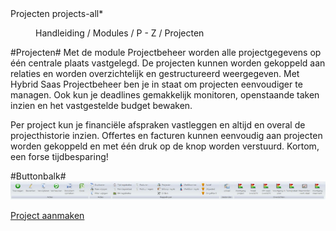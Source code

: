 <properties>
	<page>
		<title>Projecten</title>
		<description>Projecten</description>
		<context>projects-all*</context>
	</page>
	<menu>
		<position>Handleiding / Modules / P - Z / Projecten</position>
		<title>Introductie</title>
	</menu>
</properties>

#Projecten#
Met de module Projectbeheer worden alle projectgegevens op één centrale plaats vastgelegd. De projecten kunnen worden gekoppeld aan relaties en worden overzichtelijk en gestructureerd weergegeven. Met Hybrid Saas Projectbeheer ben je in staat om projecten eenvoudiger te managen. Ook kun je deadlines gemakkelijk monitoren, openstaande taken inzien en het vastgestelde budget bewaken. 

Per project kun je financiële afspraken vastleggen en altijd en overal de projecthistorie inzien. Offertes en facturen kunnen eenvoudig aan projecten worden gekoppeld en met één druk op de knop worden verstuurd. Kortom, een forse tijdbesparing!

#Buttonbalk#
![](images/projecten-buttonbalk.JPG)



[Project aanmaken](http://hybridsaas.support/pages/handleiding/modules/P-Z/projecten/invoervenster-projecten)